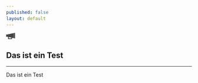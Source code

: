 ```yaml
---
published: false
layout: default
---
```


![asd](/_posts/124-bullhorn.png)

## Das ist ein Test
---
Das ist ein Test
